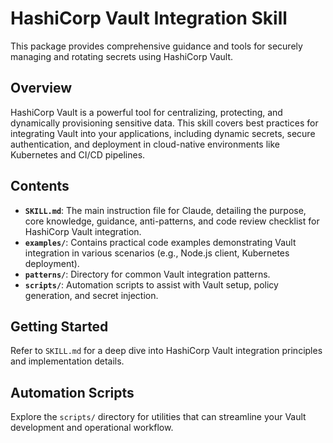 # HashiCorp Vault Integration Skill

This package provides comprehensive guidance and tools for securely managing and rotating secrets using HashiCorp Vault.

## Overview

HashiCorp Vault is a powerful tool for centralizing, protecting, and dynamically provisioning sensitive data. This skill covers best practices for integrating Vault into your applications, including dynamic secrets, secure authentication, and deployment in cloud-native environments like Kubernetes and CI/CD pipelines.

## Contents

- **`SKILL.md`**: The main instruction file for Claude, detailing the purpose, core knowledge, guidance, anti-patterns, and code review checklist for HashiCorp Vault integration.
- **`examples/`**: Contains practical code examples demonstrating Vault integration in various scenarios (e.g., Node.js client, Kubernetes deployment).
- **`patterns/`**: Directory for common Vault integration patterns.
- **`scripts/`**: Automation scripts to assist with Vault setup, policy generation, and secret injection.

## Getting Started

Refer to `SKILL.md` for a deep dive into HashiCorp Vault integration principles and implementation details.

## Automation Scripts

Explore the `scripts/` directory for utilities that can streamline your Vault development and operational workflow.
